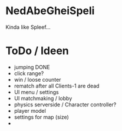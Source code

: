 # NedAbeGheiSpeli
Kinda like Spleef...

# ToDo / Ideen
- jumping     DONE
- click range?
- win / loose counter
- rematch after all Clients-1 are dead
- UI menu / settings
- UI matchmaking / lobby
- physics serverside / Character controller?
- player model
- settings for map (size)
- 
